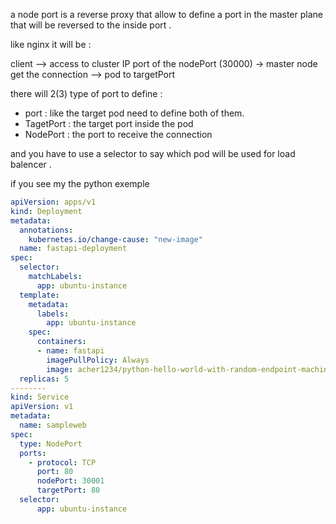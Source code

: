 a node port is a reverse proxy that allow to define a port in the master plane that will be reversed to the inside port .

like nginx it will be :

client --> access to cluster IP port of the nodePort (30000) -> master node get the connection --> pod to targetPort

there will 2(3) type of port to define :

-   port : like the target pod need to define both of them.
-   TagetPort : the target port inside the pod
-   NodePort : the port to receive the connection

and you have to use a selector to say which pod will be used for load balencer .

if you see my the python exemple

```yml
apiVersion: apps/v1
kind: Deployment
metadata:
  annotations:
    kubernetes.io/change-cause: "new-image"
  name: fastapi-deployment
spec:
  selector:
    matchLabels:
      app: ubuntu-instance
  template:
    metadata:
      labels:
        app: ubuntu-instance
    spec:
      containers:
      - name: fastapi
        imagePullPolicy: Always
        image: acher1234/python-hello-world-with-random-endpoint-machine:first_version
  replicas: 5
--------
kind: Service
apiVersion: v1
metadata:
  name: sampleweb
spec:
  type: NodePort
  ports:
    - protocol: TCP
      port: 80
      nodePort: 30001
      targetPort: 80
  selector:
      app: ubuntu-instance
```
